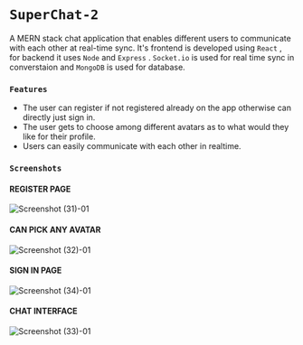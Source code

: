 # `SuperChat-2`
A MERN stack chat application that enables different users to communicate with each other at real-time sync. It's frontend is developed using `React` , for backend it uses `Node` and `Express` . `Socket.io` is used for real time sync in converstaion and `MongoDB` is used for database.

### `Features`
- The user can register if not registered already on the app otherwise can directly just sign in.
 - The user gets to choose among different avatars as to what would they like for their profile.
 - Users can easily communicate with each other in realtime.

### `Screenshots`

#### REGISTER PAGE

![Screenshot (31)-01](https://user-images.githubusercontent.com/55885901/180604562-a0a9ad83-eede-4f4c-94b5-0661610f602d.jpeg)

#### CAN PICK ANY AVATAR

![Screenshot (32)-01](https://user-images.githubusercontent.com/55885901/180604576-238c99ea-176b-433a-9cc8-6f09e5ca8c3e.jpeg)

#### SIGN IN PAGE

![Screenshot (34)-01](https://user-images.githubusercontent.com/55885901/180604587-632d7dde-7e74-4516-8864-e7f0ba94baf2.jpeg)

#### CHAT INTERFACE

![Screenshot (33)-01](https://user-images.githubusercontent.com/55885901/180604598-a565dce1-f71f-4b08-b8a6-2c2d16a79a20.jpeg)
